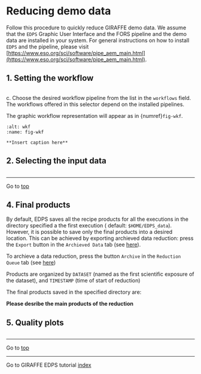 <a name="top"></a>

# Reducing demo data

Follow this procedure to quickly reduce GIRAFFE demo data. We assume that the `EDPS` Graphic User Interface and the FORS
pipeline and the demo data are installed in your system. For general instructions on how to install `EDPS` and the
pipeline, please
visit [https://www.eso.org/sci/software/pipe_aem_main.html](https://www.eso.org/sci/software/pipe_aem_main.html).

## 1. Setting the workflow

```{include} ../common/reducing_demo_1.md
```

c. Choose the desired workflow pipeline from the list in the `workflows` field. The workflows offered in this selector depend on
the installed pipelines.


The graphic workflow representation will appear as in
{numref}`fig-wkf`.

```{figure} figures/select_workflow.jpg
:alt: wkf
:name: fig-wkf

**Insert caption here**	
```

## 2. Selecting the input data

```{include} ../common/reducing_demo_2.md
```

---
Go to [top](#top)

## 4. Final products

By default, EDPS saves all the recipe products for all the executions in the directory specified a the first execution (
default: `$HOME/EDPS_data`).
However, it is possible to save only the final products into a desired location. This can be achieved by exporting
archieved data reduction: press the `Export` button in the `Archieved Data` tab
(see [here](../edpsgui/gui.md#archived_data)).

To archieve a data reduction, press
the button `Archive` in the `Reduction Queue` tab (see [here](../edpsgui/gui.md#processing_queue))

Products are organized by `DATASET` (named as the first scientific exposure of the dataset), and `TIMESTAMP` (time of
start of reduction)

The final products saved in the specified directory are:

**Please desribe the main products of the reduction**

## 5. Quality plots

```{include} ../common/quality_plots.md
```


---
Go to [top](#top)

---
Go to GIRAFFE EDPS tutorial [index](../giraffe/index)